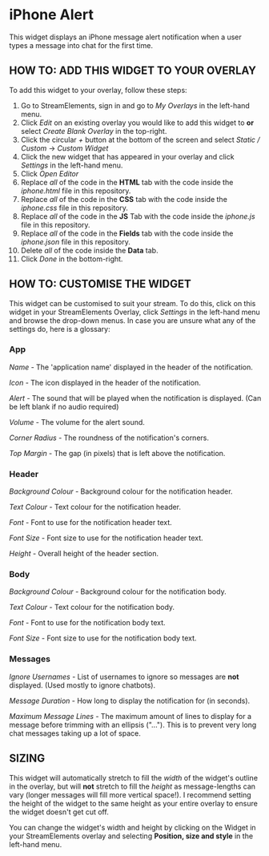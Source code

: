 # iPhone Alert
This widget displays an iPhone message alert notification when a user types a message into chat for the first time.

## HOW TO: ADD THIS WIDGET TO YOUR OVERLAY
To add this widget to your overlay, follow these steps:

1. Go to StreamElements, sign in and go to *My Overlays* in the left-hand menu.
2. Click *Edit* on an existing overlay you would like to add this widget to **or** select *Create Blank Overlay* in the top-right.
3. Click the circular *+* button at the bottom of the screen and select *Static / Custom* -> *Custom Widget*
4. Click the new widget that has appeared in your overlay and click *Settings* in the left-hand menu.
5. Click *Open Editor*
6. Replace *all* of the code in the **HTML** tab with the code inside the *iphone.html* file in this repository.
7. Replace *all* of the code in the **CSS** tab with the code inside the *iphone.css* file in this repository.
8. Replace *all* of the code in the **JS** Tab with the code inside the *iphone.js* file in this repository.
9. Replace *all* of the code in the **Fields** tab with the code inside the *iphone.json* file in this repository.
10. Delete *all* of the code inside the **Data** tab.
11. Click *Done* in the bottom-right.

## HOW TO: CUSTOMISE THE WIDGET
This widget can be customised to suit your stream. To do this, click on this widget in your StreamElements Overlay, click *Settings* in the left-hand menu and browse the drop-down menus. In case you are unsure what any of the settings do, here is a glossary:

### App
*Name* - The 'application name' displayed in the header of the notification.

*Icon* - The icon displayed in the header of the notification.

*Alert* - The sound that will be played when the notification is displayed. (Can be left blank if no audio required)

*Volume* - The volume for the alert sound.

*Corner Radius* - The roundness of the notification's corners.

*Top Margin* - The gap (in pixels) that is left above the notification.

### Header
*Background Colour* - Background colour for the notification header.

*Text Colour* - Text colour for the notification header.

*Font* - Font to use for the notification header text.

*Font Size* - Font size to use for the notification header text.

*Height* - Overall height of the header section.

### Body
*Background Colour* - Background colour for the notification body.

*Text Colour* - Text colour for the notification body.

*Font* - Font to use for the notification body text.

*Font Size* - Font size to use for the notification body text.

### Messages
*Ignore Usernames* - List of usernames to ignore so messages are **not** displayed. (Used mostly to ignore chatbots).

*Message Duration* - How long to display the notification for (in seconds).

*Maximum Message Lines* - The maximum amount of lines to display for a message before trimming with an ellipsis ("..."). This is to prevent very long chat messages taking up a lot of space.

## SIZING
This widget will automatically stretch to fill the *width* of the widget's outline in the overlay, but will **not** stretch to fill the *height* as message-lengths can vary (longer messages will fill more vertical space!). I recommend setting the height of the widget to the same height as your entire overlay to ensure the widget doesn't get cut off.

You can change the widget's width and height by clicking on the Widget in your StreamElements overlay and selecting **Position, size and style** in the left-hand menu.


